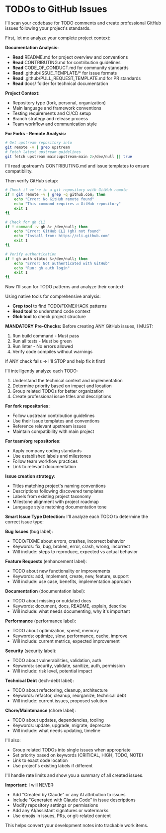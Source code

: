 # TODOs to GitHub Issues

I'll scan your codebase for TODO comments and create professional GitHub issues following your project's standards.

First, let me analyze your complete project context:

**Documentation Analysis:**
- **Read** README.md for project overview and conventions
- **Read** CONTRIBUTING.md for contribution guidelines
- **Read** CODE_OF_CONDUCT.md for community standards
- **Read** .github/ISSUE_TEMPLATE/* for issue formats
- **Read** .github/PULL_REQUEST_TEMPLATE.md for PR standards
- **Read** docs/ folder for technical documentation

**Project Context:**
- Repository type (fork, personal, organization)
- Main language and framework conventions
- Testing requirements and CI/CD setup
- Branch strategy and release process
- Team workflow and communication style

**For Forks - Remote Analysis:**
```bash
# Get upstream repository info
git remote -v | grep upstream
# Fetch latest upstream guidelines
git fetch upstream main:upstream-main 2>/dev/null || true
```

I'll read upstream's CONTRIBUTING.md and issue templates to ensure compatibility.

Then verify GitHub setup:

```bash
# Check if we're in a git repository with GitHub remote
if ! git remote -v | grep -q github.com; then
    echo "Error: No GitHub remote found"
    echo "This command requires a GitHub repository"
    exit 1
fi

# Check for gh CLI
if ! command -v gh &> /dev/null; then
    echo "Error: GitHub CLI (gh) not found"
    echo "Install from: https://cli.github.com"
    exit 1
fi

# Verify authentication
if ! gh auth status &>/dev/null; then
    echo "Error: Not authenticated with GitHub"
    echo "Run: gh auth login"
    exit 1
fi
```

Now I'll scan for TODO patterns and analyze their context:

Using native tools for comprehensive analysis:
- **Grep tool** to find TODO/FIXME/HACK patterns
- **Read tool** to understand code context
- **Glob tool** to check project structure

**MANDATORY Pre-Checks:**
Before creating ANY GitHub issues, I MUST:
1. Run build command - Must pass
2. Run all tests - Must be green
3. Run linter - No errors allowed
4. Verify code compiles without warnings

If ANY check fails → I'll STOP and help fix it first!

I'll intelligently analyze each TODO:
1. Understand the technical context and implementation
2. Determine priority based on impact and location
3. Group related TODOs for better organization
4. Create professional issue titles and descriptions

**For fork repositories:**
- Follow upstream contribution guidelines
- Use their issue templates and conventions
- Reference relevant upstream issues
- Maintain compatibility with main project

**For team/org repositories:**
- Apply company coding standards
- Use established labels and milestones
- Follow team workflow practices
- Link to relevant documentation

**Issue creation strategy:**
- Titles matching project's naming conventions
- Descriptions following discovered templates
- Labels from existing project taxonomy
- Milestone alignment with project roadmap
- Language style matching documentation tone

**Smart Issue Type Detection:**
I'll analyze each TODO to determine the correct issue type:

**Bug Issues** (bug label):
- TODO/FIXME about errors, crashes, incorrect behavior
- Keywords: fix, bug, broken, error, crash, wrong, incorrect
- Will include: steps to reproduce, expected vs actual behavior

**Feature Requests** (enhancement label):
- TODO about new functionality or improvements
- Keywords: add, implement, create, new, feature, support
- Will include: use case, benefits, implementation approach

**Documentation** (documentation label):
- TODO about missing or outdated docs
- Keywords: document, docs, README, explain, describe
- Will include: what needs documenting, why it's important

**Performance** (performance label):
- TODO about optimization, speed, memory
- Keywords: optimize, slow, performance, cache, improve
- Will include: current metrics, expected improvement

**Security** (security label):
- TODO about vulnerabilities, validation, auth
- Keywords: security, validate, sanitize, auth, permission
- Will include: risk level, potential impact

**Technical Debt** (tech-debt label):
- TODO about refactoring, cleanup, architecture
- Keywords: refactor, cleanup, reorganize, technical debt
- Will include: current issues, proposed solution

**Chore/Maintenance** (chore label):
- TODO about updates, dependencies, tooling
- Keywords: update, upgrade, migrate, deprecate
- Will include: what needs updating, timeline

I'll also:
- Group related TODOs into single issues when appropriate
- Set priority based on keywords (CRITICAL, HIGH, TODO, NOTE)
- Link to exact code location
- Use project's existing labels if different

I'll handle rate limits and show you a summary of all created issues.

**Important**: I will NEVER:
- Add "Created by Claude" or any AI attribution to issues
- Include "Generated with Claude Code" in issue descriptions
- Modify repository settings or permissions
- Add any AI/assistant signatures or watermarks
- Use emojis in issues, PRs, or git-related content

This helps convert your development notes into trackable work items.